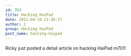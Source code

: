 ```yaml
---
id: 763
title: Hacking HaiPad
date: 2011-04-10 11:26:17
author: 2
group: Hacking HaiPad
post_name: hacking-haipad
---
```


Ricky just posted a detail article on hacking HaiPad m701!